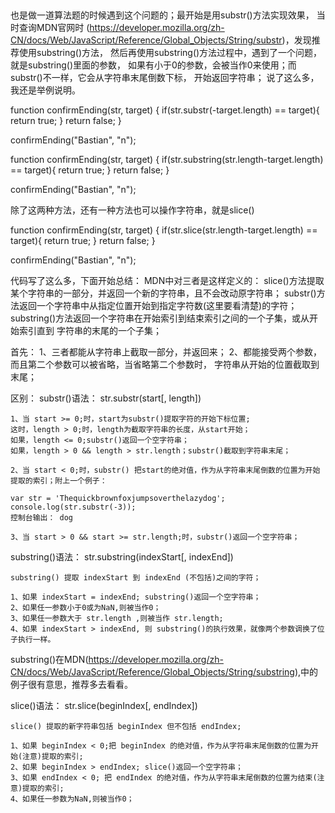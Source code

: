 ##
也是做一道算法题的时候遇到这个问题的；最开始是用substr()方法实现效果，
当时查询MDN官网时 (https://developer.mozilla.org/zh-CN/docs/Web/JavaScript/Reference/Global_Objects/String/substr)，发现推荐使用substring()方法，
然后再使用substring()方法过程中，遇到了一个问题，就是substring()里面的参数，
如果有小于0的参数，会被当作0来使用；而substr()不一样，它会从字符串末尾倒数下标，
开始返回字符串；
说了这么多，我还是举例说明。

<!--  substr() -->
function confirmEnding(str, target) {
  if(str.substr(-target.length) == target){
    return true;
  }
  return false;
}

confirmEnding("Bastian", "n");

<!-- substring() -->
function confirmEnding(str, target) {
  if(str.substring(str.length-target.length) == target){
    return true;
  }
  return false;
}

confirmEnding("Bastian", "n");

除了这两种方法，还有一种方法也可以操作字符串，就是slice()

<!-- slice() -->
function confirmEnding(str, target) {
  if(str.slice(str.length-target.length) == target){
    return true;
  }
  return false;
}

confirmEnding("Bastian", "n");

代码写了这么多，下面开始总结：
MDN中对三者是这样定义的：
    slice()方法提取某个字符串的一部分，并返回一个新的字符串，且不会改动原字符串；
    substr()方法返回一个字符串中从指定位置开始到指定字符数(这里要看清楚)的字符；
    substring()方法返回一个字符串在开始索引到结束索引之间的一个子集，或从开始索引直到
    字符串的末尾的一个子集；

首先：
    1、三者都能从字符串上截取一部分，并返回来；
    2、都能接受两个参数，而且第二个参数可以被省略，当省略第二个参数时，
    字符串从开始的位置截取到末尾；

区别：
substr()语法：
    str.substr(start[, length])

    1、当 start >= 0;时，start为substr()提取字符的开始下标位置;
    这时，length > 0;时，length为截取字符串的长度，从start开始；
    如果，length <= 0;substr()返回一个空字符串；
    如果，length > 0 && length > str.length；substr()截取到字符串末尾；

    2、当 start < 0;时，substr() 把start的绝对值，作为从字符串末尾倒数的位置为开始提取的索引；附上一个例子：

    var str = 'Thequickbrownfoxjumpsoverthelazydog';
    console.log(str.substr(-3));
    控制台输出： dog

    3、当 start > 0 && start >= str.length;时，substr()返回一个空字符串；


substring()语法：
    str.substring(indexStart[, indexEnd])

    substring() 提取 indexStart 到 indexEnd (不包括)之间的字符；

    1、如果 indexStart = indexEnd; substring()返回一个空字符串；
    2、如果任一参数小于0或为NaN,则被当作0；
    3、如果任一参数大于 str.length ,则被当作 str.length;
    4、如果 indexStart > indexEnd, 则 substring()的执行效果，就像两个参数调换了位子执行一样。

substring()在MDN(https://developer.mozilla.org/zh-CN/docs/Web/JavaScript/Reference/Global_Objects/String/substring),中的例子很有意思，推荐多去看看。

slice()语法：
    str.slice(beginIndex[, endIndex])

    slice() 提取的新字符串包括 beginIndex 但不包括 endIndex;

    1、如果 beginIndex < 0;把 beginIndex 的绝对值，作为从字符串末尾倒数的位置为开始(注意)提取的索引;
    2、如果 beginIndex > endIndex; slice()返回一个空字符串；
    3、如果 endIndex < 0; 把 endIndex 的绝对值，作为从字符串末尾倒数的位置为结束(注意)提取的索引;
    4、如果任一参数为NaN,则被当作0；



